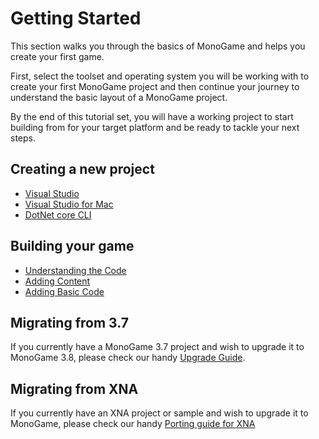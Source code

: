 # Getting Started

This section walks you through the basics of MonoGame and helps you create your first game.

First, select the toolset and operating system you will be working with to create your first MonoGame project and then continue your journey to understand the basic layout of a MonoGame project.

By the end of this tutorial set, you will have a working project to start building from for your target platform and be ready to tackle your next steps.

## Creating a new project

- [Visual Studio](1_creating_a_new_project_vs.md)
- [Visual Studio for Mac](1_creating_a_new_project_vsm.md)
- [DotNet core CLI](1_creating_a_new_project_netcore.md)

## Building your game

- [Understanding the Code](2_understanding_the_code.md)
- [Adding Content](3_adding_content.md)
- [Adding Basic Code](4_adding_basic_code.md)

## Migrating from 3.7

If you currently have a MonoGame 3.7 project and wish to upgrade it to MonoGame 3.8, please check our handy [Upgrade Guide](~/articles/migrate38.md).

## Migrating from XNA

If you currently have an XNA project or sample and wish to upgrade it to MonoGame, please check our handy [Porting guide for XNA](~/articles/porting_xna.md)

